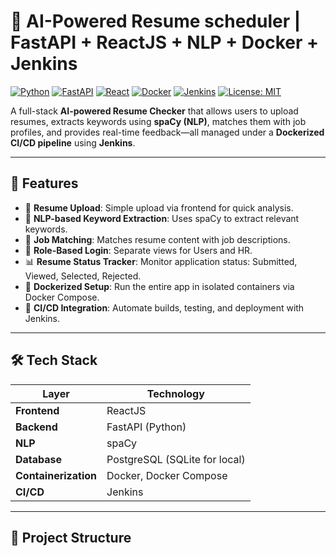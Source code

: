 # 🧠 AI-Powered Resume scheduler | FastAPI + ReactJS + NLP + Docker + Jenkins

[![Python](https://img.shields.io/badge/Python-3.10-blue.svg)](https://www.python.org/)
[![FastAPI](https://img.shields.io/badge/FastAPI-API-green)](https://fastapi.tiangolo.com/)
[![React](https://img.shields.io/badge/Frontend-ReactJS-blue)](https://reactjs.org/)
[![Docker](https://img.shields.io/badge/DevOps-Docker-informational)](https://www.docker.com/)
[![Jenkins](https://img.shields.io/badge/CI/CD-Jenkins-red)](https://www.jenkins.io/)
[![License: MIT](https://img.shields.io/badge/License-MIT-yellow.svg)](https://opensource.org/licenses/MIT)

A full-stack **AI-powered Resume Checker** that allows users to upload resumes, extracts keywords using **spaCy (NLP)**, matches them with job profiles, and provides real-time feedback—all managed under a **Dockerized CI/CD pipeline** using **Jenkins**.

---

## 🚀 Features

- 📄 **Resume Upload**: Simple upload via frontend for quick analysis.
- 🧠 **NLP-based Keyword Extraction**: Uses spaCy to extract relevant keywords.
- 🎯 **Job Matching**: Matches resume content with job descriptions.
- 👥 **Role-Based Login**: Separate views for Users and HR.
- 📊 **Resume Status Tracker**: Monitor application status: Submitted, Viewed, Selected, Rejected.
- 🐳 **Dockerized Setup**: Run the entire app in isolated containers via Docker Compose.
- 🔄 **CI/CD Integration**: Automate builds, testing, and deployment with Jenkins.

---

## 🛠️ Tech Stack

| Layer        | Technology        |
|--------------|-------------------|
| **Frontend** | ReactJS           |
| **Backend**  | FastAPI (Python)  |
| **NLP**      | spaCy             |
| **Database** | PostgreSQL (SQLite for local) |
| **Containerization** | Docker, Docker Compose |
| **CI/CD**    | Jenkins           |

---

## 📁 Project Structure

